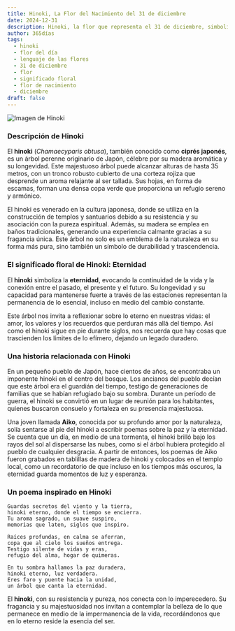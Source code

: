 ```yaml
---
title: Hinoki, La Flor del Nacimiento del 31 de diciembre
date: 2024-12-31
description: Hinoki, la flor que representa el 31 de diciembre, simboliza Eternidad. Descubre su fascinante historia, significado en el lenguaje de las flores y una poesía que celebra su belleza.
author: 365días
tags:
  - hinoki
  - flor del día
  - lenguaje de las flores
  - 31 de diciembre
  - flor
  - significado floral
  - flor de nacimiento
  - diciembre
draft: false
---
```



![Imagen de Hinoki](https://cdn.pixabay.com/photo/2015/09/17/13/36/hinoki-944147_640.jpg#center)


### Descripción de Hinoki

El **hinoki** (_Chamaecyparis obtusa_), también conocido como **ciprés japonés**, es un árbol perenne originario de Japón, célebre por su madera aromática y su longevidad. Este majestuoso árbol puede alcanzar alturas de hasta 35 metros, con un tronco robusto cubierto de una corteza rojiza que desprende un aroma relajante al ser tallada. Sus hojas, en forma de escamas, forman una densa copa verde que proporciona un refugio sereno y armónico.

El hinoki es venerado en la cultura japonesa, donde se utiliza en la construcción de templos y santuarios debido a su resistencia y su asociación con la pureza espiritual. Además, su madera se emplea en baños tradicionales, generando una experiencia calmante gracias a su fragancia única. Este árbol no solo es un emblema de la naturaleza en su forma más pura, sino también un símbolo de durabilidad y trascendencia.

### El significado floral de Hinoki: Eternidad

El **hinoki** simboliza la **eternidad**, evocando la continuidad de la vida y la conexión entre el pasado, el presente y el futuro. Su longevidad y su capacidad para mantenerse fuerte a través de las estaciones representan la permanencia de lo esencial, incluso en medio del cambio constante.

Este árbol nos invita a reflexionar sobre lo eterno en nuestras vidas: el amor, los valores y los recuerdos que perduran más allá del tiempo. Así como el hinoki sigue en pie durante siglos, nos recuerda que hay cosas que trascienden los límites de lo efímero, dejando un legado duradero.

### Una historia relacionada con Hinoki

En un pequeño pueblo de Japón, hace cientos de años, se encontraba un imponente hinoki en el centro del bosque. Los ancianos del pueblo decían que este árbol era el guardián del tiempo, testigo de generaciones de familias que se habían refugiado bajo su sombra. Durante un período de guerra, el hinoki se convirtió en un lugar de reunión para los habitantes, quienes buscaron consuelo y fortaleza en su presencia majestuosa.

Una joven llamada **Aiko**, conocida por su profundo amor por la naturaleza, solía sentarse al pie del hinoki a escribir poemas sobre la paz y la eternidad. Se cuenta que un día, en medio de una tormenta, el hinoki brilló bajo los rayos del sol al dispersarse las nubes, como si el árbol hubiera protegido al pueblo de cualquier desgracia. A partir de entonces, los poemas de Aiko fueron grabados en tablillas de madera de hinoki y colocados en el templo local, como un recordatorio de que incluso en los tiempos más oscuros, la eternidad guarda momentos de luz y esperanza.

### Un poema inspirado en Hinoki

```
Guardas secretos del viento y la tierra,  
hinoki eterno, donde el tiempo se encierra.  
Tu aroma sagrado, un suave suspiro,  
memorias que laten, siglos que inspiro.

Raíces profundas, en calma se aferran,  
copa que al cielo los sueños entrega.  
Testigo silente de vidas y eras,  
refugio del alma, hogar de quimeras.

En tu sombra hallamos la paz duradera,  
hinoki eterno, luz verdadera.  
Eres faro y puente hacia la unidad,  
un árbol que canta la eternidad.
```

El **hinoki**, con su resistencia y pureza, nos conecta con lo imperecedero. Su fragancia y su majestuosidad nos invitan a contemplar la belleza de lo que permanece en medio de la impermanencia de la vida, recordándonos que en lo eterno reside la esencia del ser.